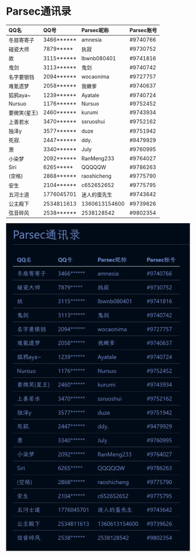 # Parsec通讯录

| QQ名         | QQ号       | Parsec昵称    | Parsec账号 |
| :----------- | :--------- | :------------ | :--------- |
| 冬扇寄寄子   | 3466****** | amnesia       | #9740766   |
| 碰瓷大师     | 7879*****  | 执寂          | #9730752   |
| 故           | 3115****** | lbwnb080401   | #9741816   |
| 鬼剑         | 3113****** | 鬼剑          | #9740742   |
| 名字要银铛   | 2094****** | wocaonima     | #9727757   |
| 难氪遗梦     | 2058****** | 我嫩爹        | #9740637   |
| 狐鸦aya~     | 1239****** | Ayatale       | #9740724   |
| Nursuo       | 1176****** | Nursuo        | #9752452   |
| 要微笑(星王) | 2460****** | kurumi        | #9743934   |
| 上善若水     | 3470****** | ssruoshui     | #9752162   |
| 独泽y        | 3577****** | duze          | #9751942   |
| 死寂.        | 2447****** | ddy.          | #9479929   |
| 萧           | 3340****** | July          | #9760995   |
| 小染梦       | 2092****** | RanMeng233    | #9764027   |
| Siri         | 6265*****  | QQQQQW        | #9786263   |
| (空格)       | 2868****** | raoshicheng   | #9775790   |
| 安生         | 2104****** | c652652652    | #9775795   |
| 五河士道     | 1776045701 | 迷人的蛋先生  | #9743642   |
| 公主殿下     | 2534811613 | 1360613154600 | #9739626   |
| 弦音碎风     | 2538****** | 2538128542    | #9802354   |

![图 1](/pic/qq2parsec.md.1.webp)
